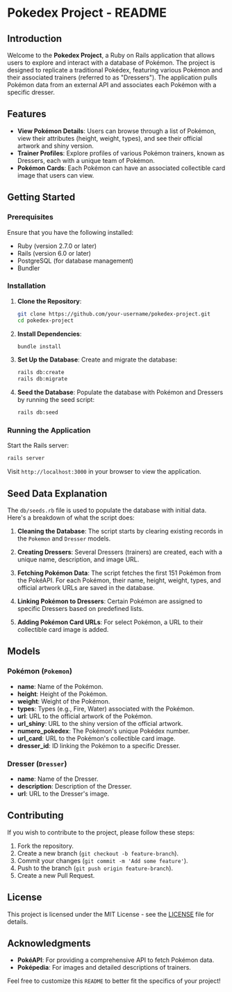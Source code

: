 # Pokedex Project - README

## Introduction

Welcome to the **Pokedex Project**, a Ruby on Rails application that allows users to explore and interact with a database of Pokémon. The project is designed to replicate a traditional Pokédex, featuring various Pokémon and their associated trainers (referred to as "Dressers"). The application pulls Pokémon data from an external API and associates each Pokémon with a specific dresser.

## Features

- **View Pokémon Details**: Users can browse through a list of Pokémon, view their attributes (height, weight, types), and see their official artwork and shiny version.
- **Trainer Profiles**: Explore profiles of various Pokémon trainers, known as Dressers, each with a unique team of Pokémon.
- **Pokémon Cards**: Each Pokémon can have an associated collectible card image that users can view.

## Getting Started

### Prerequisites

Ensure that you have the following installed:

- Ruby (version 2.7.0 or later)
- Rails (version 6.0 or later)
- PostgreSQL (for database management)
- Bundler

### Installation

1. **Clone the Repository**:
   ```bash
   git clone https://github.com/your-username/pokedex-project.git
   cd pokedex-project
   ```

2. **Install Dependencies**:
   ```bash
   bundle install
   ```

3. **Set Up the Database**:
   Create and migrate the database:
   ```bash
   rails db:create
   rails db:migrate
   ```

4. **Seed the Database**:
   Populate the database with Pokémon and Dressers by running the seed script:
   ```bash
   rails db:seed
   ```

### Running the Application

Start the Rails server:
```bash
rails server
```

Visit `http://localhost:3000` in your browser to view the application.

## Seed Data Explanation

The `db/seeds.rb` file is used to populate the database with initial data. Here's a breakdown of what the script does:

1. **Cleaning the Database**: The script starts by clearing existing records in the `Pokemon` and `Dresser` models.

2. **Creating Dressers**: Several Dressers (trainers) are created, each with a unique name, description, and image URL.

3. **Fetching Pokémon Data**: The script fetches the first 151 Pokémon from the PokéAPI. For each Pokémon, their name, height, weight, types, and official artwork URLs are saved in the database.

4. **Linking Pokémon to Dressers**: Certain Pokémon are assigned to specific Dressers based on predefined lists.

5. **Adding Pokémon Card URLs**: For select Pokémon, a URL to their collectible card image is added.

## Models

### Pokémon (`Pokemon`)
- **name**: Name of the Pokémon.
- **height**: Height of the Pokémon.
- **weight**: Weight of the Pokémon.
- **types**: Types (e.g., Fire, Water) associated with the Pokémon.
- **url**: URL to the official artwork of the Pokémon.
- **url_shiny**: URL to the shiny version of the official artwork.
- **numero_pokedex**: The Pokémon's unique Pokédex number.
- **url_card**: URL to the Pokémon's collectible card image.
- **dresser_id**: ID linking the Pokémon to a specific Dresser.

### Dresser (`Dresser`)
- **name**: Name of the Dresser.
- **description**: Description of the Dresser.
- **url**: URL to the Dresser's image.

## Contributing

If you wish to contribute to the project, please follow these steps:

1. Fork the repository.
2. Create a new branch (`git checkout -b feature-branch`).
3. Commit your changes (`git commit -m 'Add some feature'`).
4. Push to the branch (`git push origin feature-branch`).
5. Create a new Pull Request.

## License

This project is licensed under the MIT License - see the [LICENSE](LICENSE) file for details.

## Acknowledgments

- **PokéAPI**: For providing a comprehensive API to fetch Pokémon data.
- **Poképedia**: For images and detailed descriptions of trainers.

Feel free to customize this `README` to better fit the specifics of your project!
